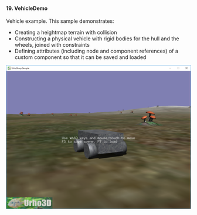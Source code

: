 #### 19. VehicleDemo

Vehicle example.
This sample demonstrates:
- Creating a heightmap terrain with collision
- Constructing a physical vehicle with rigid bodies for the hull and the wheels, joined with constraints
- Defining attributes (including node and component references) of a custom component so that it can be saved and loaded

![Screenshot](Screenshot.png)